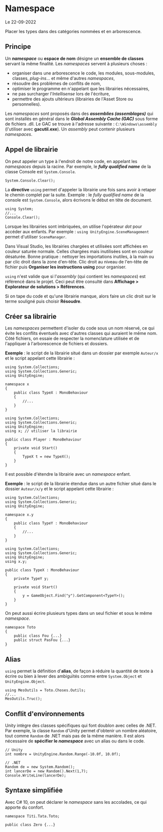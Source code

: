 # Namespace

Le 22-09-2022

Placer les types dans des catégories nommées et en arborescence.

## Principe

Un ***namespace*** ou **espace de nom** désigne un **ensemble de classes** servant la même finalité. Les *namespaces* servent à plusieurs choses :
- organiser dans une arborescence le code, les modules, sous-modules, classes, *plug-ins*... et même d'autres *namespaces*,
- résoudre des problèmes de conflits de nom,
- optimiser le programme en n'appelant que les librairies nécessaires,
- ne pas surcharger l'*Intellisense* lors de l'écriture,
- permettre des ajouts ultérieurs (librairies de l'Asset Store ou personnelles).

Les *namespaces* sont proposés dans des ***assemblies (assemblages)*** qui sont installés en général dans le ***Global Assembly Cache (GAC)*** sous forme de fichiers .dll. Le GAC se trouve à l'adresse suivante : `C:\Windows\assembly` (l'utiliser avec **gacutil.exe**). Un *assembly* peut contenir plusieurs *namespaces*.

## Appel de librairie

On peut appeler un type à l'endroit de notre code, en appelant les *namespaces* depuis la racine. Par exemple, le ***fully qualified name*** de la classe Console est `System.Console`.
```
System.Console.Clear();
```

La **directive** `using` permet d'appeler la librairie une fois sans avoir à retaper le chemin complet par la suite. Exemple : le *fully qualified name* de la console est `System.Console`, alors écrivons le début en tête de document.
```
using System; 
//...
Console.Clear();
```

Lorsque les librairies sont imbriquées, on utilise l'opérateur *dot* pour accéder aux enfants. Par exemple : `using UnityEngine.SceneManagement` permet d'utiliser `SceneManager`.

Dans Visual Studio, les librairies chargées et utilisées sont affichées en couleur saturée normale. Celles chargées mais inutilisées sont en couleur désaturée. Bonne pratique : nettoyer les importations inutiles, à la main ou par clic droit dans la zone d'en-tête. Clic droit au niveau de l'en-tête de fichier puis **Organiser les instructions using** pour organiser.

`using` n'est valide que si l'*assembly* (qui contient les *namespaces*) est référencé dans le projet. Ceci peut être consulté dans **Affichage > Explorateur de solutions > Références**.

Si on tape du code et qu'une librairie manque, alors faire un clic droit sur le terme souligné puis choisir **Résoudre**.

## Créer sa librairie

Les *namespaces* permettent d'isoler du code sous un nom réservé, ce qui évite les conflits éventuels avec d'autres classes qui auraient le même nom. Côté fichiers, on essaie de respecter la nomenclature utilisée et de l'appliquer à l'arborescence de fichiers et dossiers.

**Exemple** : le script de la librairie situé dans un dossier par exemple `Auteur/x` et le script appelant cette librairie :
```
using System.Collections;
using System.Collections.Generic;
using UnityEngine;
	
namespace x
{
	public class TypeX : MonoBehaviour
	{
		//...
	}
}
```
```
using System.Collections;
using System.Collections.Generic;
using UnityEngine;
using x; // utiliser la librairie
	
public class Player : MonoBehaviour
{
	private void Start()
	{
		TypeX t = new TypeX(); 
	}
}

```

Il est possible d'étendre la librairie avec un *namespace* enfant.

**Exemple** : le script de la librairie étendue dans un autre fichier situé dans le dossier `Auteur/x/y` et le script appelant cette librairie :
```
using System.Collections;
using System.Collections.Generic;
using UnityEngine;
	
namespace x.y
{
	public class TypeY : MonoBehaviour
	{
		//...
	}
}
```
```
using System.Collections;
using System.Collections.Generic;
using UnityEngine;
using x.y;
	
public class TypeX : MonoBehaviour
{
	private TypeY y;
	
	private void Start()
	{
		y = GameObject.Find("y").GetComponent<TypeY>();
	}
}
```

On peut aussi écrire plusieurs types dans un seul fichier et sous le même *namespace*.
```
namespace Toto
{
	public class Fou {...}
	public struct PasFou {...}
}
```

## Alias

`using` permet la définition d'**alias**, de façon à réduire la quantité de texte à écrire ou bien à lever des ambiguïtés comme entre `System.Object` et `UnityEngine.Object`.
```
using MesOutils = Toto.Choses.Outils;
//...
MesOutils.Truc();
```

## Conflit d'environnements

Unity intègre des classes spécifiques qui font doublon avec celles de .NET. Par exemple, la classe `Random` d'Unity permet d'obtenir un nombre aléatoire, tout comme `Random` de .NET mais pas de la même manière. Il est alors nécessaire de **spécifier le *namespace*** avec un alias ou dans le code.
```
// Unity 
int nombre = UnityEngine.Random.Range(-10.0f, 10.0f);
```
```
// .NET
Random de = new System.Random();
int lancerDe = new Random().Next(1,7);
Console.WriteLine(lancerDe);
```

## Syntaxe simplifiée

Avec C# 10, on peut déclarer le *namespace* sans les accolades, ce qui apporte du confort.
```
namespace Titi.Tata.Toto;
	
public class Zero {...}
```
